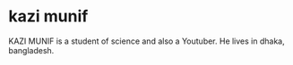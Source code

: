 # kazi munif 
KAZI  MUNIF is a student of science and also a Youtuber.
He lives  in  dhaka, bangladesh. 
